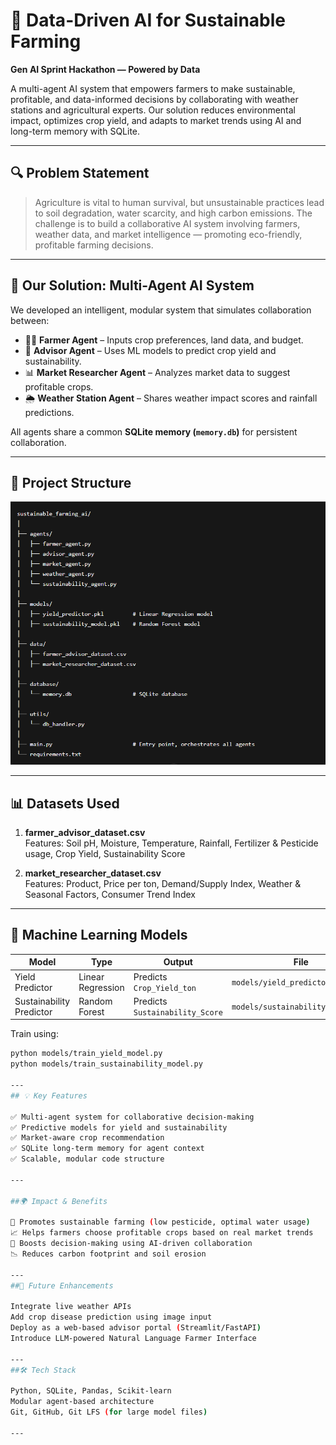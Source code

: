 # 🌾 Data-Driven AI for Sustainable Farming
**Gen AI Sprint Hackathon — Powered by Data**

A multi-agent AI system that empowers farmers to make sustainable, profitable, and data-informed decisions by collaborating with weather stations and agricultural experts. Our solution reduces environmental impact, optimizes crop yield, and adapts to market trends using AI and long-term memory with SQLite.

---

## 🔍 Problem Statement

> Agriculture is vital to human survival, but unsustainable practices lead to soil degradation, water scarcity, and high carbon emissions. The challenge is to build a collaborative AI system involving farmers, weather data, and market intelligence — promoting eco-friendly, profitable farming decisions.

---

## 🧠 Our Solution: Multi-Agent AI System

We developed an intelligent, modular system that simulates collaboration between:

- 👨‍🌾 **Farmer Agent** – Inputs crop preferences, land data, and budget.
- 🤖 **Advisor Agent** – Uses ML models to predict crop yield and sustainability.
- 📊 **Market Researcher Agent** – Analyzes market data to suggest profitable crops.
- 🌦️ **Weather Station Agent** – Shares weather impact scores and rainfall predictions.

All agents share a common **SQLite memory (`memory.db`)** for persistent collaboration.

---

## 🧱 Project Structure

![Structure](presentation/Structure.png)


---

## 📊 Datasets Used

1. **farmer_advisor_dataset.csv**  
   Features: Soil pH, Moisture, Temperature, Rainfall, Fertilizer & Pesticide usage, Crop Yield, Sustainability Score

2. **market_researcher_dataset.csv**  
   Features: Product, Price per ton, Demand/Supply Index, Weather & Seasonal Factors, Consumer Trend Index

---

## 🧠 Machine Learning Models

| Model                     | Type               | Output                         | File                          |
|--------------------------|--------------------|--------------------------------|-------------------------------|
| Yield Predictor          | Linear Regression  | Predicts `Crop_Yield_ton`      | `models/yield_predictor.pkl` |
| Sustainability Predictor | Random Forest      | Predicts `Sustainability_Score`| `models/sustainability_model.pkl` |

Train using:

```bash
python models/train_yield_model.py
python models/train_sustainability_model.py

---
## 💡 Key Features

✅ Multi-agent system for collaborative decision-making
✅ Predictive models for yield and sustainability
✅ Market-aware crop recommendation
✅ SQLite long-term memory for agent context
✅ Scalable, modular code structure

---

##🌍 Impact & Benefits

🌱 Promotes sustainable farming (low pesticide, optimal water usage)
📈 Helps farmers choose profitable crops based on real market trends
🧠 Boosts decision-making using AI-driven collaboration
📉 Reduces carbon footprint and soil erosion

---
##📌 Future Enhancements

Integrate live weather APIs
Add crop disease prediction using image input
Deploy as a web-based advisor portal (Streamlit/FastAPI)
Introduce LLM-powered Natural Language Farmer Interface

---
##🛠 Tech Stack

Python, SQLite, Pandas, Scikit-learn
Modular agent-based architecture
Git, GitHub, Git LFS (for large model files)

---

